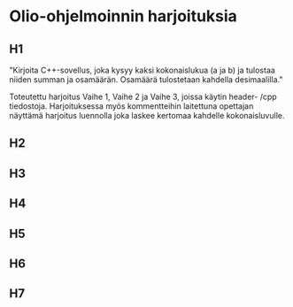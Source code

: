 # Olio-ohjelmoinnin harjoituksia

## H1

"Kirjoita C++-sovellus, joka kysyy kaksi kokonaislukua (a ja b) ja tulostaa niiden summan ja osamäärän. Osamäärä tulostetaan kahdella desimaalilla."

Toteutettu harjoitus Vaihe 1, Vaihe 2 ja Vaihe 3, joissa käytin header- /cpp tiedostoja.
Harjoituksessa myös kommentteihin laitettuna opettajan näyttämä harjoitus luennolla joka laskee kertomaa kahdelle kokonaisluvulle. 

## H2

## H3

## H4

## H5

## H6

## H7